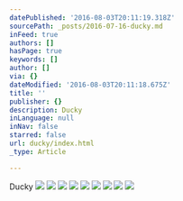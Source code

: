 ```yaml
---
datePublished: '2016-08-03T20:11:19.318Z'
sourcePath: _posts/2016-07-16-ducky.md
inFeed: true
authors: []
hasPage: true
keywords: []
author: []
via: {}
dateModified: '2016-08-03T20:11:18.675Z'
title: ''
publisher: {}
description: Ducky
inLanguage: null
inNav: false
starred: false
url: ducky/index.html
_type: Article

---
```

Ducky
![](https://the-grid-user-content.s3-us-west-2.amazonaws.com/4d9cbb7e-4a7a-49f2-9856-f9f83755cf1f.jpg)
![](https://the-grid-user-content.s3-us-west-2.amazonaws.com/bebfd1e4-1392-464b-8a7e-cfb6596979bf.jpg)
![](https://the-grid-user-content.s3-us-west-2.amazonaws.com/6f4ba6ed-d6eb-4c09-95e1-8588a8766bf9.jpg)
![](https://the-grid-user-content.s3-us-west-2.amazonaws.com/81a00fdd-f01c-4b1c-8985-55b8e6a3644a.jpg)
![](https://the-grid-user-content.s3-us-west-2.amazonaws.com/1913d59e-bada-40a7-b017-829e2ba8d6b0.jpg)
![](https://the-grid-user-content.s3-us-west-2.amazonaws.com/81477099-507f-4619-91ce-27354910121a.jpg)
![](https://the-grid-user-content.s3-us-west-2.amazonaws.com/f86b3faf-80aa-4d73-9c6c-0681fba635b1.jpg)
![](https://the-grid-user-content.s3-us-west-2.amazonaws.com/edd8b400-a082-49e7-b8d1-dabd33850af3.jpg)
![](https://the-grid-user-content.s3-us-west-2.amazonaws.com/b9c29a8b-9b6a-45f9-8677-90896eaeb0ab.jpg)